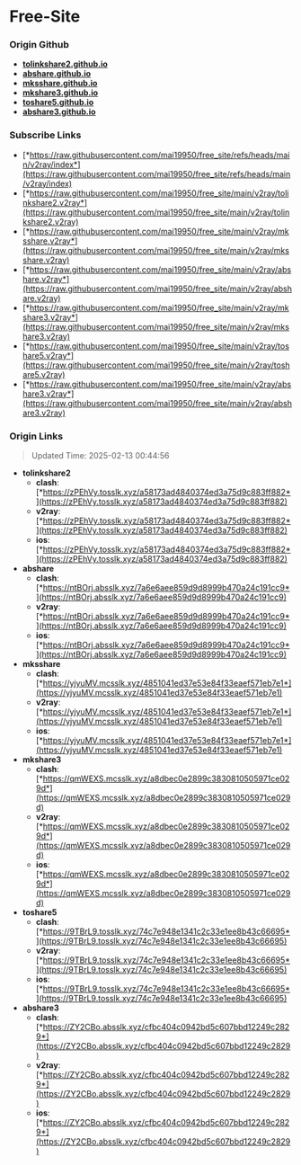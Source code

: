 # Free-Site

### Origin Github

- [**tolinkshare2.github.io**](https://github.com/tolinkshare2/tolinkshare2.github.io)
- [**abshare.github.io**](https://github.com/abshare/abshare.github.io)
- [**mksshare.github.io**](https://github.com/mksshare/mksshare.github.io)
- [**mkshare3.github.io**](https://github.com/mkshare3/mkshare3.github.io)
- [**toshare5.github.io**](https://github.com/toshare5/toshare5.github.io)
- [**abshare3.github.io**](https://github.com/abshare3/abshare3.github.io)

### Subscribe Links

- [*https://raw.githubusercontent.com/mai19950/free_site/refs/heads/main/v2ray/index*](https://raw.githubusercontent.com/mai19950/free_site/refs/heads/main/v2ray/index)
- [*https://raw.githubusercontent.com/mai19950/free_site/main/v2ray/tolinkshare2.v2ray*](https://raw.githubusercontent.com/mai19950/free_site/main/v2ray/tolinkshare2.v2ray)
- [*https://raw.githubusercontent.com/mai19950/free_site/main/v2ray/mksshare.v2ray*](https://raw.githubusercontent.com/mai19950/free_site/main/v2ray/mksshare.v2ray)
- [*https://raw.githubusercontent.com/mai19950/free_site/main/v2ray/abshare.v2ray*](https://raw.githubusercontent.com/mai19950/free_site/main/v2ray/abshare.v2ray)
- [*https://raw.githubusercontent.com/mai19950/free_site/main/v2ray/mkshare3.v2ray*](https://raw.githubusercontent.com/mai19950/free_site/main/v2ray/mkshare3.v2ray)
- [*https://raw.githubusercontent.com/mai19950/free_site/main/v2ray/toshare5.v2ray*](https://raw.githubusercontent.com/mai19950/free_site/main/v2ray/toshare5.v2ray)
- [*https://raw.githubusercontent.com/mai19950/free_site/main/v2ray/abshare3.v2ray*](https://raw.githubusercontent.com/mai19950/free_site/main/v2ray/abshare3.v2ray)

### Origin Links

> Updated Time: 2025-02-13 00:44:56

- **tolinkshare2**
  - **clash**: [*https://zPEhVy.tosslk.xyz/a58173ad4840374ed3a75d9c883ff882*](https://zPEhVy.tosslk.xyz/a58173ad4840374ed3a75d9c883ff882)
  - **v2ray**: [*https://zPEhVy.tosslk.xyz/a58173ad4840374ed3a75d9c883ff882*](https://zPEhVy.tosslk.xyz/a58173ad4840374ed3a75d9c883ff882)
  - **ios**: [*https://zPEhVy.tosslk.xyz/a58173ad4840374ed3a75d9c883ff882*](https://zPEhVy.tosslk.xyz/a58173ad4840374ed3a75d9c883ff882)
- **abshare**
  - **clash**: [*https://ntBOrj.absslk.xyz/7a6e6aee859d9d8999b470a24c191cc9*](https://ntBOrj.absslk.xyz/7a6e6aee859d9d8999b470a24c191cc9)
  - **v2ray**: [*https://ntBOrj.absslk.xyz/7a6e6aee859d9d8999b470a24c191cc9*](https://ntBOrj.absslk.xyz/7a6e6aee859d9d8999b470a24c191cc9)
  - **ios**: [*https://ntBOrj.absslk.xyz/7a6e6aee859d9d8999b470a24c191cc9*](https://ntBOrj.absslk.xyz/7a6e6aee859d9d8999b470a24c191cc9)
- **mksshare**
  - **clash**: [*https://yjyuMV.mcsslk.xyz/4851041ed37e53e84f33eaef571eb7e1*](https://yjyuMV.mcsslk.xyz/4851041ed37e53e84f33eaef571eb7e1)
  - **v2ray**: [*https://yjyuMV.mcsslk.xyz/4851041ed37e53e84f33eaef571eb7e1*](https://yjyuMV.mcsslk.xyz/4851041ed37e53e84f33eaef571eb7e1)
  - **ios**: [*https://yjyuMV.mcsslk.xyz/4851041ed37e53e84f33eaef571eb7e1*](https://yjyuMV.mcsslk.xyz/4851041ed37e53e84f33eaef571eb7e1)
- **mkshare3**
  - **clash**: [*https://qmWEXS.mcsslk.xyz/a8dbec0e2899c3830810505971ce029d*](https://qmWEXS.mcsslk.xyz/a8dbec0e2899c3830810505971ce029d)
  - **v2ray**: [*https://qmWEXS.mcsslk.xyz/a8dbec0e2899c3830810505971ce029d*](https://qmWEXS.mcsslk.xyz/a8dbec0e2899c3830810505971ce029d)
  - **ios**: [*https://qmWEXS.mcsslk.xyz/a8dbec0e2899c3830810505971ce029d*](https://qmWEXS.mcsslk.xyz/a8dbec0e2899c3830810505971ce029d)
- **toshare5**
  - **clash**: [*https://9TBrL9.tosslk.xyz/74c7e948e1341c2c33e1ee8b43c66695*](https://9TBrL9.tosslk.xyz/74c7e948e1341c2c33e1ee8b43c66695)
  - **v2ray**: [*https://9TBrL9.tosslk.xyz/74c7e948e1341c2c33e1ee8b43c66695*](https://9TBrL9.tosslk.xyz/74c7e948e1341c2c33e1ee8b43c66695)
  - **ios**: [*https://9TBrL9.tosslk.xyz/74c7e948e1341c2c33e1ee8b43c66695*](https://9TBrL9.tosslk.xyz/74c7e948e1341c2c33e1ee8b43c66695)
- **abshare3**
  - **clash**: [*https://ZY2CBo.absslk.xyz/cfbc404c0942bd5c607bbd12249c2829*](https://ZY2CBo.absslk.xyz/cfbc404c0942bd5c607bbd12249c2829)
  - **v2ray**: [*https://ZY2CBo.absslk.xyz/cfbc404c0942bd5c607bbd12249c2829*](https://ZY2CBo.absslk.xyz/cfbc404c0942bd5c607bbd12249c2829)
  - **ios**: [*https://ZY2CBo.absslk.xyz/cfbc404c0942bd5c607bbd12249c2829*](https://ZY2CBo.absslk.xyz/cfbc404c0942bd5c607bbd12249c2829)
